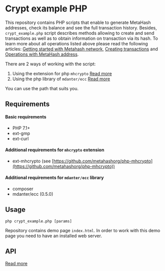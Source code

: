 # Crypt example PHP
This repository contains PHP scripts that enable to generate MetaHash addresses, check its balance and see the full transaction history. Besides, `crypt_example.php` script describes methods allowing to create and send transactions as well as to obtain information on transaction via its hash. To learn more about all operations listed above please read the following articles: [Getting started with Metahash network](https://developers.metahash.org/hc/en-us/articles/360002712193-Getting-started-with-Metahash-network), [Creating transactions](https://developers.metahash.org/hc/en-us/articles/360003271694-Creating-transactions) and [Operations with MetaHash address](https://developers.metahash.org/hc/en-us/articles/360008382213-Operations-with-MetaHash-address). 

There are 2 ways of working with the script:

1) Using the extension for php `mhcrypto` [Read more](https://github.com/metahashorg/crypt_example_php/wiki/Using-the-extension-for-php)
2) Using the php library of `mdanter/ecc` [Read more](https://github.com/metahashorg/crypt_example_php/wiki/Using-the-php-library)

You can use the path that suits you.

## Requirements

#### Basic requirements
- PHP 7.1+
- ext-gmp
- ext-curl

#### Additional requirements for `mhcrypto` extension

- ext-mhcrypto (see [https://github.com/metahashorg/php-mhcrypto](https://github.com/metahashorg/php-mhcrypto))

#### Additional requirements for `mdanter/ecc` library

- composer
- mdanter/ecc (0.5.0)


## Usage

```shell
php crypt_example.php [params]
```

Repository contains demo page `index.html`. In order to work with this demo page you need to have an installed web server.

## API

[Read more](https://github.com/metahashorg/crypt_example_php/wiki/API)
